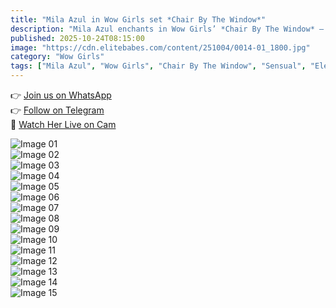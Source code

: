 ```yaml
---
title: "Mila Azul in Wow Girls set *Chair By The Window*"
description: "Mila Azul enchants in Wow Girls’ *Chair By The Window* — natural light, elegant poses, and a serene sensual charm."
published: 2025-10-24T08:15:00
image: "https://cdn.elitebabes.com/content/251004/0014-01_1800.jpg"
category: "Wow Girls"
tags: ["Mila Azul", "Wow Girls", "Chair By The Window", "Sensual", "Elegant"]
---
```


👉 [Join us on WhatsApp](https://redirecting-kappa.vercel.app/)  
👉 [Follow on Telegram](https://redirecting-kappa.vercel.app/)  
🔞 [Watch Her Live on Cam](https://redirecting-kappa.vercel.app/)  

![Image 01](https://cdn.elitebabes.com/content/251004/0014-01_1800.jpg)  
![Image 02](https://cdn.elitebabes.com/content/251004/0014-02_1800.jpg)  
![Image 03](https://cdn.elitebabes.com/content/251004/0014-03_1800.jpg)  
![Image 04](https://cdn.elitebabes.com/content/251004/0014-04_1800.jpg)  
![Image 05](https://cdn.elitebabes.com/content/251004/0014-05_1800.jpg)  
![Image 06](https://cdn.elitebabes.com/content/251004/0014-06_1800.jpg)  
![Image 07](https://cdn.elitebabes.com/content/251004/0014-07_1800.jpg)  
![Image 08](https://cdn.elitebabes.com/content/251004/0014-08_1800.jpg)  
![Image 09](https://cdn.elitebabes.com/content/251004/0014-09_1800.jpg)  
![Image 10](https://cdn.elitebabes.com/content/251004/0014-10_1800.jpg)  
![Image 11](https://cdn.elitebabes.com/content/251004/0014-11_1800.jpg)  
![Image 12](https://cdn.elitebabes.com/content/251004/0014-12_1800.jpg)  
![Image 13](https://cdn.elitebabes.com/content/251004/0014-13_1800.jpg)  
![Image 14](https://cdn.elitebabes.com/content/251004/0014-14_1800.jpg)  
![Image 15](https://cdn.elitebabes.com/content/251004/0014-15_1800.jpg)